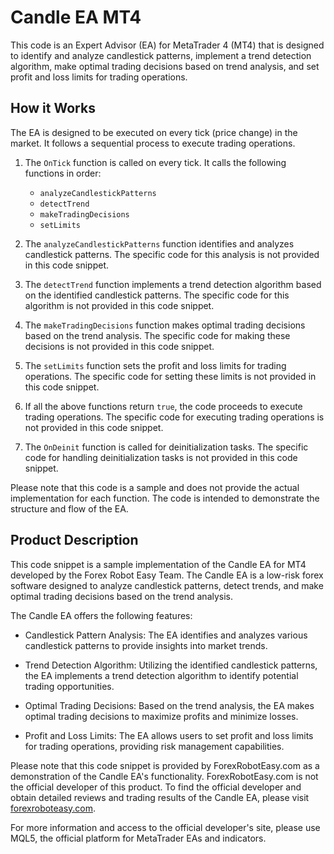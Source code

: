 # Candle EA MT4

This code is an Expert Advisor (EA) for MetaTrader 4 (MT4) that is designed to identify and analyze candlestick patterns, implement a trend detection algorithm, make optimal trading decisions based on trend analysis, and set profit and loss limits for trading operations.

## How it Works

The EA is designed to be executed on every tick (price change) in the market. It follows a sequential process to execute trading operations.

1. The `OnTick` function is called on every tick. It calls the following functions in order:
   - `analyzeCandlestickPatterns`
   - `detectTrend`
   - `makeTradingDecisions`
   - `setLimits`

2. The `analyzeCandlestickPatterns` function identifies and analyzes candlestick patterns. The specific code for this analysis is not provided in this code snippet.

3. The `detectTrend` function implements a trend detection algorithm based on the identified candlestick patterns. The specific code for this algorithm is not provided in this code snippet.

4. The `makeTradingDecisions` function makes optimal trading decisions based on the trend analysis. The specific code for making these decisions is not provided in this code snippet.

5. The `setLimits` function sets the profit and loss limits for trading operations. The specific code for setting these limits is not provided in this code snippet.

6. If all the above functions return `true`, the code proceeds to execute trading operations. The specific code for executing trading operations is not provided in this code snippet.

7. The `OnDeinit` function is called for deinitialization tasks. The specific code for handling deinitialization tasks is not provided in this code snippet.

Please note that this code is a sample and does not provide the actual implementation for each function. The code is intended to demonstrate the structure and flow of the EA.

## Product Description

This code snippet is a sample implementation of the Candle EA for MT4 developed by the Forex Robot Easy Team. The Candle EA is a low-risk forex software designed to analyze candlestick patterns, detect trends, and make optimal trading decisions based on the trend analysis.

The Candle EA offers the following features:

- Candlestick Pattern Analysis: The EA identifies and analyzes various candlestick patterns to provide insights into market trends.

- Trend Detection Algorithm: Utilizing the identified candlestick patterns, the EA implements a trend detection algorithm to identify potential trading opportunities.

- Optimal Trading Decisions: Based on the trend analysis, the EA makes optimal trading decisions to maximize profits and minimize losses.

- Profit and Loss Limits: The EA allows users to set profit and loss limits for trading operations, providing risk management capabilities.

Please note that this code snippet is provided by ForexRobotEasy.com as a demonstration of the Candle EA's functionality. ForexRobotEasy.com is not the official developer of this product. To find the official developer and obtain detailed reviews and trading results of the Candle EA, please visit [forexroboteasy.com](https://forexroboteasy.com/forex-robot-review/candle-ea-mt4-review-low-risk-forex-software-for-optimal-trading/).

For more information and access to the official developer's site, please use MQL5, the official platform for MetaTrader EAs and indicators.
